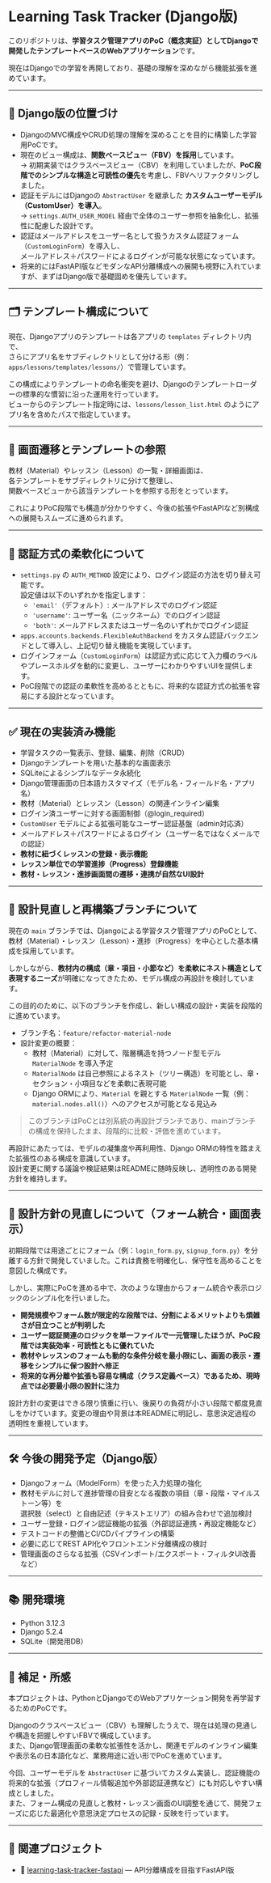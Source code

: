 # Learning Task Tracker (Django版)

このリポジトリは、**学習タスク管理アプリのPoC（概念実証）としてDjangoで開発したテンプレートベースのWebアプリケーション**です。

現在はDjangoでの学習を再開しており、基礎の理解を深めながら機能拡張を進めています。

---

## 🧭 Django版の位置づけ

- DjangoのMVC構成やCRUD処理の理解を深めることを目的に構築した学習用PoCです。  
- 現在のビュー構成は、**関数ベースビュー（FBV）を採用**しています。  
  → 初期実装ではクラスベースビュー（CBV）を利用していましたが、**PoC段階でのシンプルな構造と可読性の優先**を考慮し、FBVへリファクタリングしました。  
- 認証モデルにはDjangoの `AbstractUser` を継承した **カスタムユーザーモデル（CustomUser）を導入**。  
  → `settings.AUTH_USER_MODEL` 経由で全体のユーザー参照を抽象化し、拡張性に配慮した設計です。  
- 認証はメールアドレスをユーザー名として扱うカスタム認証フォーム（`CustomLoginForm`）を導入し、  
  メールアドレス＋パスワードによるログインが可能な状態になっています。  
- 将来的にはFastAPI版などモダンなAPI分離構成への展開も視野に入れていますが、まずはDjango版で基礎固めを優先しています。

---

## 🗂 テンプレート構成について

現在、Djangoアプリのテンプレートは各アプリの `templates` ディレクトリ内で、  
さらにアプリ名をサブディレクトリとして分ける形（例：`apps/lessons/templates/lessons/`）で管理しています。  

この構成によりテンプレートの命名衝突を避け、Djangoのテンプレートローダーの標準的な慣習に沿った運用を行っています。  
ビューからのテンプレート指定時には、`lessons/lesson_list.html` のようにアプリ名を含めたパスで指定しています。  

---

## 🧩 画面遷移とテンプレートの参照

教材（Material）やレッスン（Lesson）の一覧・詳細画面は、  
各テンプレートをサブディレクトリに分けて整理し、  
関数ベースビューから該当テンプレートを参照する形をとっています。  

これによりPoC段階でも構造が分かりやすく、今後の拡張やFastAPIなど別構成への展開もスムーズに進められます。

---

## 🔑 認証方式の柔軟化について

- `settings.py` の `AUTH_METHOD` 設定により、ログイン認証の方法を切り替え可能です。  
  設定値は以下のいずれかを指定します：  
  - `'email'`（デフォルト）: メールアドレスでのログイン認証  
  - `'username'`: ユーザー名（ニックネーム）でのログイン認証  
  - `'both'`: メールアドレスまたはユーザー名のいずれかでログイン認証  
- `apps.accounts.backends.FlexibleAuthBackend` をカスタム認証バックエンドとして導入し、上記切り替え機能を実現しています。  
- ログインフォーム（`CustomLoginForm`）は認証方式に応じて入力欄のラベルやプレースホルダを動的に変更し、ユーザーにわかりやすいUIを提供します。  
- PoC段階での認証の柔軟性を高めるとともに、将来的な認証方式の拡張を容易にする設計となっています。  

---

## ✅ 現在の実装済み機能

- 学習タスクの一覧表示、登録、編集、削除（CRUD）  
- Djangoテンプレートを用いた基本的な画面表示  
- SQLiteによるシンプルなデータ永続化  
- Django管理画面の日本語カスタマイズ（モデル名・フィールド名・アプリ名）  
- 教材（Material）とレッスン（Lesson）の関連インライン編集  
- ログイン済ユーザーに対する画面制御（@login_required）  
- `CustomUser` モデルによる拡張可能なユーザー認証基盤（admin対応済）  
- メールアドレス＋パスワードによるログイン（ユーザー名ではなくメールでの認証）  
- **教材に紐づくレッスンの登録・表示機能**  
- **レッスン単位での学習進捗（Progress）登録機能**  
- **教材・レッスン・進捗画面間の遷移・連携が自然なUI設計**

---

## 📐 設計見直しと再構築ブランチについて

現在の `main` ブランチでは、Djangoによる学習タスク管理アプリのPoCとして、  
教材（Material）・レッスン（Lesson）・進捗（Progress）を中心とした基本構成を採用しています。

しかしながら、**教材内の構成（章・項目・小節など）を柔軟にネスト構造として表現するニーズ**が明確になってきたため、モデル構成の再設計を検討しています。

この目的のために、以下のブランチを作成し、新しい構成の設計・実装を段階的に進めています。

- ブランチ名：`feature/refactor-material-node`
- 設計変更の概要：
  - 教材（Material）に対して、階層構造を持つノード型モデル `MaterialNode` を導入予定
  - `MaterialNode` は自己参照によるネスト（ツリー構造）を可能とし、章・セクション・小項目などを柔軟に表現可能
  - Django ORMにより、`Material` を親とする `MaterialNode` 一覧（例：`material.nodes.all()`）へのアクセスが可能となる見込み

> このブランチはPoCとは別系統の再設計ブランチであり、mainブランチの構成を保持したまま、段階的に比較・評価を進めています。

再設計にあたっては、モデルの凝集度や再利用性、Django ORMの特性を踏まえた拡張性のある構成を意識しています。  
設計変更に関する議論や検証結果はREADMEに随時反映し、透明性のある開発方針を維持します。

---

## 🔄 設計方針の見直しについて（フォーム統合・画面表示）

初期段階では用途ごとにフォーム（例：`login_form.py`, `signup_form.py`）を分離する方針で開発していました。これは責務を明確化し、保守性を高めることを意図した構成です。

しかし、実際にPoCを進める中で、次のような理由からフォーム統合や表示ロジックのシンプル化を行いました。

- **開発規模やフォーム数が限定的な段階では、分割によるメリットよりも煩雑さが目立つことが判明した**  
- **ユーザー認証関連のロジックを単一ファイルで一元管理したほうが、PoC段階では実装効率・可読性ともに優れていた**  
- **教材やレッスンのフォームも動的な条件分岐を最小限にし、画面の表示・遷移をシンプルに保つ設計へ修正**  
- **将来的な再分離や拡張も容易な構成（クラス定義ベース）であるため、現時点では必要最小限の設計に注力**

設計方針の変更はできる限り慎重に行い、後戻りの負荷が小さい段階で都度見直しをかけています。変更の理由や背景は本READMEに明記し、意思決定過程の透明性を重視しています。

---

## 🛠 今後の開発予定（Django版）

- Djangoフォーム（ModelForm）を使った入力処理の強化  
- 教材モデルに対して進捗管理の目安となる複数の項目（章・段階・マイルストーン等）を  
  選択肢（select）と自由記述（テキストエリア）の組み合わせで追加検討  
- ユーザー登録・ログイン認証機能の拡張（外部認証連携・再設定機能など）  
- テストコードの整備とCI/CDパイプラインの構築  
- 必要に応じてREST API化やフロントエンド分離構成の検討  
- 管理画面のさらなる拡張（CSVインポート/エクスポート・フィルタUI改善など）  

---

## 📚 開発環境

- Python 3.12.3  
- Django 5.2.4  
- SQLite（開発用DB）  

---

## 📝 補足・所感

本プロジェクトは、PythonとDjangoでのWebアプリケーション開発を再学習するためのPoCです。

Djangoのクラスベースビュー（CBV）も理解したうえで、現在は処理の見通しや構造を把握しやすいFBVで構成しています。  
また、Django管理画面の柔軟な拡張性を活かし、関連モデルのインライン編集や表示名の日本語化など、業務用途に近い形でPoCを進めています。

今回、ユーザーモデルを `AbstractUser` に基づいてカスタム実装し、認証機能の将来的な拡張（プロフィール情報追加や外部認証連携など）にも対応しやすい構成としました。  
また、フォーム構成の見直しと教材・レッスン画面のUI調整を通じて、開発フェーズに応じた最適化や意思決定プロセスの記録・反映を行っています。

---

## 📎 関連プロジェクト

- 🚀 [learning-task-tracker-fastapi](https://github.com/ShigeoYugawa/learning-task-tracker-fastapi) — API分離構成を目指すFastAPI版
